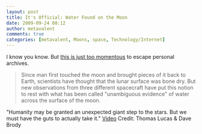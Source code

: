 ```yaml
---
layout: post
title: It's Official: Water Found on the Moon
date: 2009-09-24 08:12
author: metavalent
comments: true
categories: [metavalent, Moons, space, Technology/Internet]
---
```

I know you know. But <a href="http://www.space.com/scienceastronomy/090923-moon-water-discovery.html">this is just too momentous</a> to escape personal archives.<blockquote>Since man first touched the moon and brought pieces of it back to Earth, scientists have thought that the lunar surface was bone dry. But new observations from three different spacecraft have put this notion to rest with what has been called "unambiguous evidence" of water across the surface of the moon.</blockquote>"Humanity may be granted an unexpected giant step to the stars. But we must have the guts to actually take it." <a href="http://www.space.com/common/media/show/player.php?show_id=37&amp;ep=1">Video</a> Credit: Thomas Lucas &amp; Dave Brody
